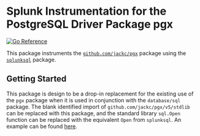 # Splunk Instrumentation for the PostgreSQL Driver Package pgx

[![Go Reference](https://pkg.go.dev/badge/github.com/signalfx/splunk-otel-go/instrumentation/github.com/pgx/v5/jackc/pgx/splunkpgx.svg)](https://pkg.go.dev/github.com/signalfx/splunk-otel-go/instrumentation/github.com/jackc/pgx/v5/pgx/splunkpgx)

This package instruments the
[`github.com/jackc/pgx`](https://github.com/jackc/pgx) package using the
[`splunksql`](../../../../database/sql/splunksql) package.

## Getting Started

This package is design to be a drop-in replacement for the existing use of the
`pgx` package when it is used in conjunction with the `database/sql` package.
The blank identified import of `github.com/jackc/pgx/v5/stdlib` can be replaced
with this package, and the standard library `sql.Open` function can be replaced
with the equivalent `Open` from `splunksql`. An example can be found
[here](example_test.go).
